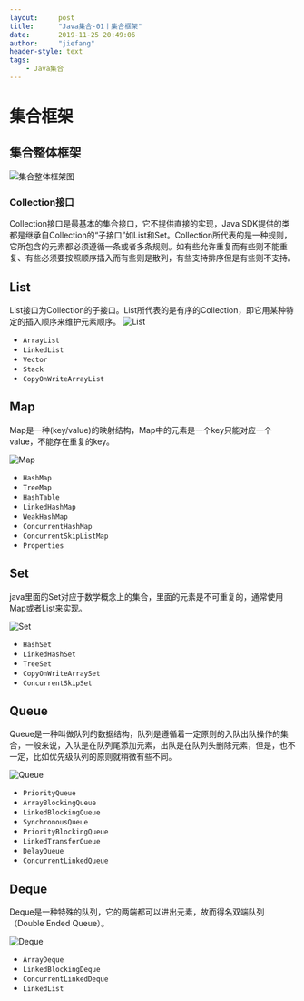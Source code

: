 ```yaml
---
layout:     post
title:      "Java集合-01丨集合框架"
date:       2019-11-25 20:49:06
author:     "jiefang"
header-style: text
tags:
    - Java集合
---
```

# 集合框架
## 集合整体框架

![集合整体框架图](https://s2.ax1x.com/2019/11/25/MxCXRS.png)

### Collection接口
Collection接口是最基本的集合接口，它不提供直接的实现，Java SDK提供的类都是继承自Collection的“子接口”如List和Set。Collection所代表的是一种规则，它所包含的元素都必须遵循一条或者多条规则。如有些允许重复而有些则不能重复、有些必须要按照顺序插入而有些则是散列，有些支持排序但是有些则不支持。
## List
 List接口为Collection的子接口。List所代表的是有序的Collection，即它用某种特定的插入顺序来维护元素顺序。
![List](https://s2.ax1x.com/2019/11/25/MvWVJS.png)

- `ArrayList`
- `LinkedList`
- `Vector`
- `Stack`
- `CopyOnWriteArrayList`

## Map
Map是一种(key/value)的映射结构，Map中的元素是一个key只能对应一个value，不能存在重复的key。

![Map](https://s2.ax1x.com/2019/11/25/MvW2yd.png)

- `HashMap`
- `TreeMap`
- `HashTable`
- `LinkedHashMap`
- `WeakHashMap`
- `ConcurrentHashMap`
- `ConcurrentSkipListMap`
- `Properties`

## Set
java里面的Set对应于数学概念上的集合，里面的元素是不可重复的，通常使用Map或者List来实现。

![Set](https://s2.ax1x.com/2019/11/25/MvWfeI.png)

- `HashSet`
- `LinkedHashSet`
- `TreeSet`
- `CopyOnWriteArraySet`
- `ConcurrentSkipSet`

## Queue
Queue是一种叫做队列的数据结构，队列是遵循着一定原则的入队出队操作的集合，一般来说，入队是在队列尾添加元素，出队是在队列头删除元素，但是，也不一定，比如优先级队列的原则就稍微有些不同。

![Queue](https://s2.ax1x.com/2019/11/25/MvW4TP.md.png)

- `PriorityQueue`
- `ArrayBlockingQueue`
- `LinkedBlockingQueue`
- `SynchronousQueue`
- `PriorityBlockingQueue`
- `LinkedTransferQueue`
- `DelayQueue`
- `ConcurrentLinkedQueue`

## Deque
Deque是一种特殊的队列，它的两端都可以进出元素，故而得名双端队列（Double Ended Queue）。

![Deque](https://s2.ax1x.com/2019/11/25/MvWTfS.md.png)

- `ArrayDeque`
- `LinkedBlockingDeque`
- `ConcurrentLinkedDeque`
- `LinkedList`